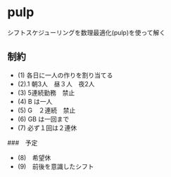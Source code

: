 # pulp

シフトスケジューリングを数理最適化(pulp)を使って解く

## 制約
- (1) 各日に一人の作りを割り当てる
- (2).1 朝3人　昼３人　夜2人
- (3) 5連続勤務　禁止
- (4) B は一人
- (5) G　２連続　禁止
- (6) GB は一回まで
- (7) 必ず１回は２連休

###　予定
- (8)　希望休
- (9)　前後を意識したシフト
